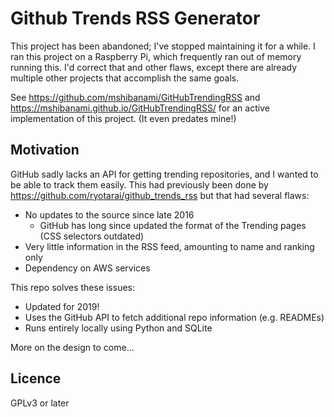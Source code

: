 # Github Trends RSS Generator

This project has been abandoned; I've stopped maintaining it for a while.
I ran this project on a Raspberry Pi, which frequently ran out of memory running this.
I'd correct that and other flaws, except there are already
multiple other projects that accomplish the same goals.

See https://github.com/mshibanami/GitHubTrendingRSS and https://mshibanami.github.io/GitHubTrendingRSS/
for an active implementation of this project. (It even predates mine!)

## Motivation

GitHub sadly lacks an API for getting trending repositories,
and I wanted to be able to track them easily.
This had previously been done by https://github.com/ryotarai/github_trends_rss
but that had several flaws:

* No updates to the source since late 2016
    * GitHub has long since updated the format of the Trending pages (CSS selectors outdated)
* Very little information in the RSS feed, amounting to name and ranking only
* Dependency on AWS services

This repo solves these issues:

* Updated for 2019!
* Uses the GitHub API to fetch additional repo information (e.g. READMEs)
* Runs entirely locally using Python and SQLite

More on the design to come...

## Licence

GPLv3 or later
